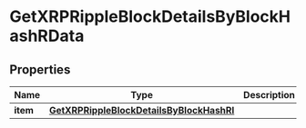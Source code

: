 

# GetXRPRippleBlockDetailsByBlockHashRData


## Properties

Name | Type | Description | Notes
------------ | ------------- | ------------- | -------------
**item** | [**GetXRPRippleBlockDetailsByBlockHashRI**](GetXRPRippleBlockDetailsByBlockHashRI.md) |  | 



